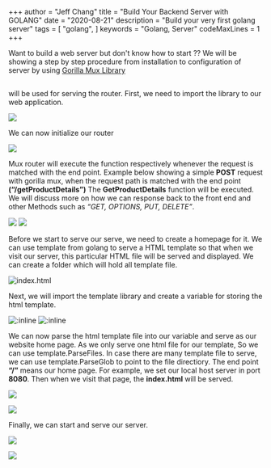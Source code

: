 +++
author = "Jeff Chang"
title = "Build Your Backend Server with GOLANG"
date = "2020-08-21"
description = "Build your very first golang server"
tags = [
    "golang",
]
keywords = "Golang, Server"
codeMaxLines = 1
+++

Want to build a web server but don't know how to start ?? We will be showing a step by step procedure from installation to configuration of server by using [Gorilla Mux Library](https://github.com/gorilla/mux)

## <!--more-->

[](https://github.com/gorilla/mux) will be used for serving the router. First, we need to import the library to our web application.

<img src="/images/golang_server_01.png">

We can now initialize our router

![](/images/golang_server_02.png)

Mux router will execute the function respectively whenever the request is matched with the end point. Example below showing a simple **POST** request with gorilla mux, when the request path is matched with the end point **(“/getProductDetails”)** The **GetProductDetails** function will be executed. We will discuss more on how we can response back to the front end and other Methods such as _“GET, OPTIONS, PUT, DELETE”_.

![](/images/golang_server_03.png)
![](/images/golang_server_04.png)

Before we start to serve our serve, we need to create a homepage for it. We can use template from golang to serve a HTML template so that when we visit our server, this particular HTML file will be served and displayed. We can create a folder which will hold all template file.

![index.html](/images/golang_server_05.png)

Next, we will import the template library and create a variable for storing the html template.

![:inline](/images/golang_server_06.png) ![:inline](/images/golang_server_07.png)

We can now parse the html template file into our variable and serve as our website home page. As we only serve one html file for our template, So we can use template.ParseFiles. In case there are many template file to serve, we can use template.ParseGlob to point to the file directiory. The end point **“/”** means our home page. For example, we set our local host server in port **8080**. Then when we visit that page, the **index.html** will be served.

![](/images/golang_server_08.png)

![](/images/golang_server_09.png)

Finally, we can start and serve our server.

![](/images/golang_server_10.png)

![](/images/golang_server_11.png)

